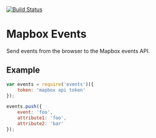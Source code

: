 [![Build Status](https://travis-ci.org/mapbox/mapbox-events.svg?branch=master)](https://travis-ci.org/mapbox/mapbox-events)

Mapbox Events
=============
Send events from the browser to the Mapbox events API.

## Example

```javascript
var events = require('events')({
    token: 'mapbox api token'
});

events.push({
    event: 'foo',
    attribute1: 'foo',
    attribute2: 'bar'
});
```
